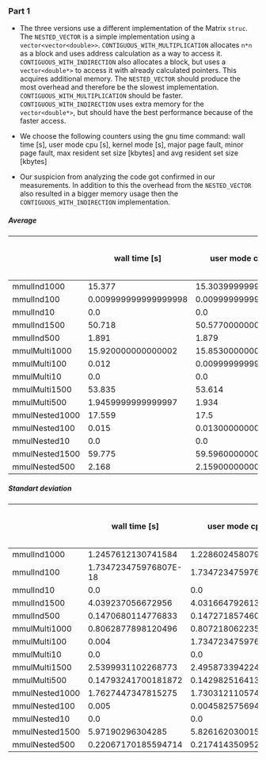 
### Part 1

- The three versions use a different implementation of the Matrix `struc`. The `NESTED_VECTOR` is a simple implementation using a `vector<vector<double>>`. `CONTIGUOUS_WITH_MULTIPLICATION` allocates `n*n` as a block and uses address calculation as a way to access it. `CONTIGUOUS_WITH_INDIRECTION` also allocates a block, but uses a `vector<double*>` to access it with already calculated pointers. This acquires additional memory. The `NESTED_VECTOR` should produce the most overhead and therefore be the slowest implementation. `CONTIGUOUS_WITH_MULTIPLICATION` should be faster. `CONTIGUOUS_WITH_INDIRECTION` uses extra memory for the `vector<double*>`, but should have the best performance because of the faster access. 
- We choose the following counters using the gnu time command:
wall time [s], user mode cpu [s], kernel mode [s], major page fault, minor page fault, max resident set size [kbytes] and avg resident set size [kbytes]

- Our suspicion from analyzing the code got confirmed in our measurements. In addition to this the overhead from the `NESTED_VECTOR` also resulted in a bigger memory usage then the `CONTIGUOUS_WITH_INDIRECTION` implementation.

##### Average

|                | wall time [s]        |  user mode cpu [s]   |  kernel mode [s]     |  major page fault |  minor page fault |  max resident set size [kbytes] | avg resident set size [kbytes] | 
|----------------|----------------------|----------------------|----------------------|-------------------|-------------------|---------------------------------|--------------------------------| 
| mmulInd1000    | 15.377               | 15.303999999999998   | 0.032                | 0.0               | 6214.7            | 9.9704832E7                     | 0.0                            | 
| mmulInd100     | 0.009999999999999998 | 0.009999999999999998 | 0.0                  | 0.0               | 403.8             | 4502323.2                       | 0.0                            | 
| mmulInd10      | 0.0                  | 0.0                  | 0.0                  | 0.0               | 344.0             | 3522560.0                       | 0.0                            | 
| mmulInd1500    | 50.718               | 50.577000000000005   | 0.074                | 0.0               | 13540.9           | 2.197356544E8                   | 0.0                            | 
| mmulInd500     | 1.891                | 1.879                | 0.0                  | 0.0               | 1816.9            | 2.76496384E7                    | 0.0                            | 
| mmulMulti1000  | 15.920000000000002   | 15.853000000000003   | 0.032                | 0.0               | 6205.2            | 9.95540992E7                    | 0.0                            | 
| mmulMulti100   | 0.012                | 0.009999999999999998 | 0.0                  | 0.0               | 401.5             | 4463001.6                       | 0.0                            | 
| mmulMulti10    | 0.0                  | 0.0                  | 0.0                  | 0.0               | 342.0             | 3489792.0                       | 0.0                            | 
| mmulMulti1500  | 53.835               | 53.614               | 0.10800000000000001  | 0.0               | 13527.8           | 2.195259392E8                   | 0.0                            | 
| mmulMulti500   | 1.9459999999999997   | 1.934                | 0.001                | 0.0               | 1810.2            | 2.75447808E7                    | 0.0                            | 
| mmulNested1000 | 17.559               | 17.5                 | 0.028000000000000004 | 0.0               | 6391.4            | 1.026031616E8                   | 0.0                            | 
| mmulNested100  | 0.015                | 0.013000000000000001 | 0.0                  | 0.0               | 404.7             | 4517068.8                       | 0.0                            | 
| mmulNested10   | 0.0                  | 0.0                  | 0.0                  | 0.0               | 343.9             | 3522560.0                       | 0.0                            | 
| mmulNested1500 | 59.775               | 59.596000000000004   | 0.091                | 0.0               | 13938.6           | 2.262564864E8                   | 0.0                            | 
| mmulNested500  | 2.168                | 2.1590000000000003   | 0.0                  | 0.0               | 1864.1            | 2.84164096E7                    | 0.0                            | 


##### Standart deviation

|                | wall time [s]         |  user mode cpu [s]    |  kernel mode [s]      |  major page fault |  minor page fault  |  max resident set size [kbytes] | avg resident set size [kbytes] | 
|----------------|-----------------------|-----------------------|-----------------------|-------------------|--------------------|---------------------------------|--------------------------------| 
| mmulInd1000    | 1.2457612130741584    | 1.2286024580799113    | 0.009797958971132713  | 0.0               | 0.6403124237432849 | 8192.0                          | 0.0                            | 
| mmulInd100     | 1.734723475976807E-18 | 1.734723475976807E-18 | 0.0                   | 0.0               | 0.9797958971132712 | 16052.975978303835              | 0.0                            | 
| mmulInd10      | 0.0                   | 0.0                   | 0.0                   | 0.0               | 0.0                | 0.0                             | 0.0                            | 
| mmulInd1500    | 4.039237056672956     | 4.031664792613592     | 0.026907248094147424  | 0.0               | 0.8306623862918073 | 8026.487989151918               | 0.0                            | 
| mmulInd500     | 0.1470680114776833    | 0.1472718574609555    | 0.0                   | 0.0               | 1.7578395831246942 | 15016.184037231298              | 0.0                            | 
| mmulMulti1000  | 0.8062877898120496    | 0.8072180622359734    | 0.006000000000000001  | 0.0               | 1.661324772583615  | 26469.162060027516              | 0.0                            | 
| mmulMulti100   | 0.004                 | 1.734723475976807E-18 | 0.0                   | 0.0               | 1.02469507659596   | 15016.184037231298              | 0.0                            | 
| mmulMulti10    | 0.0                   | 0.0                   | 0.0                   | 0.0               | 0.0                | 0.0                             | 0.0                            | 
| mmulMulti1500  | 2.5399931102268773    | 2.4958733942249554    | 0.05509990925582364   | 0.0               | 0.4                | 6553.6                          | 0.0                            | 
| mmulMulti500   | 0.14793241700181872   | 0.14298251641372103   | 0.0029999999999999996 | 0.0               | 1.9899748742132404 | 32603.74833910973               | 0.0                            | 
| mmulNested1000 | 1.7627447347815275    | 1.7303121105742743    | 0.02039607805437114   | 0.0               | 5.0039984012787215 | 81985.50980655057               | 0.0                            | 
| mmulNested100  | 0.005                 | 0.0045825756949558405 | 0.0                   | 0.0               | 1.4177446878757827 | 23228.328966156823              | 0.0                            | 
| mmulNested10   | 0.0                   | 0.0                   | 0.0                   | 0.0               | 0.3                | 0.0                             | 0.0                            | 
| mmulNested1500 | 5.97190296304285      | 5.826162030015985     | 0.07175653280364096   | 0.0               | 5.0039984012787215 | 81985.50980655057               | 0.0                            | 
| mmulNested500  | 0.22067170185594714   | 0.21741435095227735   | 0.0                   | 0.0               | 4.437341546466759  | 78301.12269335608               | 0.0                            | 

